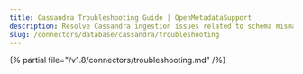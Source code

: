 ```yaml
---
title: Cassandra Troubleshooting Guide | OpenMetadataSupport
description: Resolve Cassandra ingestion issues related to schema mismatches, driver compatibility, or tokens.
slug: /connectors/database/cassandra/troubleshooting
---
```


{% partial file="/v1.8/connectors/troubleshooting.md" /%}
